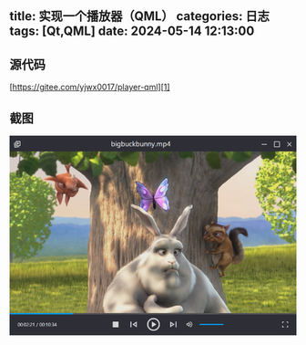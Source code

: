 title: 实现一个播放器（QML）
categories: 日志
tags: [Qt,QML]
date: 2024-05-14 12:13:00
---
## 源代码

[https://gitee.com/yjwx0017/player-qml][1]

## 截图

![截图][2]

  [1]: https://gitee.com/yjwx0017/player-qml
  [2]: /usr/uploads/2024/05/1334501850.png